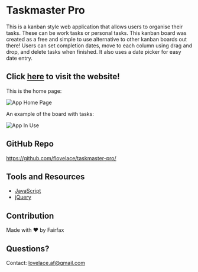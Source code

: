 # Taskmaster Pro
This is a kanban style web application that allows users to organise their tasks. These can be work tasks or personal tasks. This kanban board was created as a free and simple to use alternative to other kanban boards out there! Users can set completion dates, move to each column using drag and drop, and delete tasks when finished. It also uses a date picker for easy date entry.

## Click [here](https://flovelace.github.io/taskmaster-pro/) to visit the website!

This is the home page:

![App Home Page](https://user-images.githubusercontent.com/86391225/156907969-b5b4487d-d6d9-4e01-91a8-f8c146638ee3.png)

An example of the board with tasks:

![App In Use](https://user-images.githubusercontent.com/86391225/156907980-31dd807b-7f9d-4128-b5f9-dd7e99192023.png)

## GitHub Repo
https://github.com/flovelace/taskmaster-pro/

## Tools and Resources

* [JavaScript](https://www.javascript.com/)
* [jQuery](https://jquery.com/)

## Contribution
Made with ❤️ by Fairfax

## Questions?
Contact: lovelace.af@gmail.com
